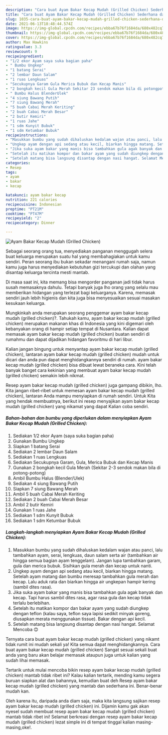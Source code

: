 ```yaml
---
description: "Cara buat Ayam Bakar Kecap Mudah (Grilled Chicken) Sederhana dan Mudah Dibuat"
title: "Cara buat Ayam Bakar Kecap Mudah (Grilled Chicken) Sederhana dan Mudah Dibuat"
slug: 1035-cara-buat-ayam-bakar-kecap-mudah-grilled-chicken-sederhana-dan-mudah-dibuat
date: 2021-06-13T18:48:44.574Z
image: https://img-global.cpcdn.com/recipes/ebba67b76f1684da/680x482cq70/ayam-bakar-kecap-mudah-grilled-chicken-foto-resep-utama.jpg
thumbnail: https://img-global.cpcdn.com/recipes/ebba67b76f1684da/680x482cq70/ayam-bakar-kecap-mudah-grilled-chicken-foto-resep-utama.jpg
cover: https://img-global.cpcdn.com/recipes/ebba67b76f1684da/680x482cq70/ayam-bakar-kecap-mudah-grilled-chicken-foto-resep-utama.jpg
author: Max Hawkins
ratingvalue: 3.3
reviewcount: 9
recipeingredient:
- "1/2 ekor Ayam saya suka bagian paha"
- " Bumbu Ungkep"
- "1 batang Serai"
- "2 lembar Daun Salam"
- "1 ruas Lengkuas"
- "Secukupnya Garam Gula Merica Bubuk dan Kecap Manis"
- "2 bongkah kecil Gula Merah Sekitar 23 sendok makan bila di potongpotong"
- " Bumbu Halus BlenderUlek"
- "4 siung Bawang Putih"
- "7 siung Bawang Merah"
- "5 buah Cabai Merah Keriting"
- "2 buah Cabai Merah Besar"
- "2 butir Kemiri"
- "1 ruas Jahe"
- "1 sdm Kunyit Bubuk"
- "1 sdm Ketumbar Bubuk"
recipeinstructions:
- "Masukkan bumbu yang sudah dihaluskan kedalam wajan atau panci, lalu tambahkan ayam, serai, lengkuas, daun salam serta air (tambahkan air hingga semua bagian ayam tenggelam). Jangan lupa tambahkan garam, gula dan merica bubuk. Sisihkan gula merah dan kecap untuk nanti."
- "Ungkep ayam dengan api sedang atau kecil, biarkan hingga matang. Setelah ayam matang dan bumbu meresap tambahkan gula merah dan kecap. Lalu aduk rata dan biarkan hingga air ungkepan hampir kering (sambil dites rasa)."
- "Jika suka ayam bakar yang manis bisa tambahkan gula agak banyak dan kecap. Tapi harus sambil dites rasa, agar rasa gula dan kecap tidak terlalu berlebihan."
- "Setelah itu matikan kompor dan bakar ayam yang sudah diungkep dengan teflon (kalau saya, teflon saya lapisi sedikit minyak goreng, diusapkan merata menggunakan tissue). Bakar dengan api kecil."
- "Setelah matang bisa langsung disantap dengan nasi hangat. Selamat Mencoba 😊"
categories:
- Resep
tags:
- ayam
- bakar
- kecap

katakunci: ayam bakar kecap 
nutrition: 221 calories
recipecuisine: Indonesian
preptime: "PT21M"
cooktime: "PT47M"
recipeyield: "2"
recipecategory: Dinner

---
```



![Ayam Bakar Kecap Mudah (Grilled Chicken)](https://img-global.cpcdn.com/recipes/ebba67b76f1684da/680x482cq70/ayam-bakar-kecap-mudah-grilled-chicken-foto-resep-utama.jpg)

Sebagai seorang orang tua, menyediakan panganan menggugah selera buat keluarga merupakan suatu hal yang membahagiakan untuk kamu sendiri. Peran seorang ibu bukan sekadar menangani rumah saja, namun kamu juga harus menyediakan kebutuhan gizi tercukupi dan olahan yang disantap keluarga tercinta mesti mantab.

Di masa  saat ini, kita memang bisa mengorder panganan jadi tidak harus susah memasaknya dahulu. Tetapi banyak juga lho orang yang selalu mau memberikan hidangan yang terlezat bagi keluarganya. Karena, memasak sendiri jauh lebih higienis dan kita juga bisa menyesuaikan sesuai masakan kesukaan keluarga. 



Mungkinkah anda merupakan seorang penggemar ayam bakar kecap mudah (grilled chicken)?. Tahukah kamu, ayam bakar kecap mudah (grilled chicken) merupakan makanan khas di Indonesia yang kini digemari oleh kebanyakan orang di hampir setiap tempat di Nusantara. Kalian dapat memasak ayam bakar kecap mudah (grilled chicken) buatan sendiri di rumahmu dan dapat dijadikan hidangan favoritmu di hari libur.

Kalian jangan bingung untuk menyantap ayam bakar kecap mudah (grilled chicken), lantaran ayam bakar kecap mudah (grilled chicken) mudah untuk dicari dan anda pun dapat menghidangkannya sendiri di rumah. ayam bakar kecap mudah (grilled chicken) bisa dibuat lewat beraneka cara. Kini telah banyak banget cara kekinian yang membuat ayam bakar kecap mudah (grilled chicken) semakin lebih nikmat.

Resep ayam bakar kecap mudah (grilled chicken) juga gampang dibikin, lho. Kita jangan ribet-ribet untuk memesan ayam bakar kecap mudah (grilled chicken), lantaran Anda mampu menyiapkan di rumah sendiri. Untuk Kita yang hendak membuatnya, berikut ini resep menyajikan ayam bakar kecap mudah (grilled chicken) yang nikamat yang dapat Kalian coba sendiri.

<!--inarticleads1-->

##### Bahan-bahan dan bumbu yang diperlukan dalam menyiapkan Ayam Bakar Kecap Mudah (Grilled Chicken):

1. Sediakan 1/2 ekor Ayam (saya suka bagian paha)
1. Gunakan  Bumbu Ungkep
1. Siapkan 1 batang Serai
1. Sediakan 2 lembar Daun Salam
1. Sediakan 1 ruas Lengkuas
1. Sediakan Secukupnya Garam, Gula, Merica Bubuk dan Kecap Manis
1. Gunakan 2 bongkah kecil Gula Merah (Sekitar 2-3 sendok makan bila di potong-potong)
1. Ambil  Bumbu Halus (Blender/Ulek)
1. Sediakan 4 siung Bawang Putih
1. Siapkan 7 siung Bawang Merah
1. Ambil 5 buah Cabai Merah Keriting
1. Sediakan 2 buah Cabai Merah Besar
1. Ambil 2 butir Kemiri
1. Gunakan 1 ruas Jahe
1. Sediakan 1 sdm Kunyit Bubuk
1. Sediakan 1 sdm Ketumbar Bubuk




<!--inarticleads2-->

##### Langkah-langkah menyiapkan Ayam Bakar Kecap Mudah (Grilled Chicken):

1. Masukkan bumbu yang sudah dihaluskan kedalam wajan atau panci, lalu tambahkan ayam, serai, lengkuas, daun salam serta air (tambahkan air hingga semua bagian ayam tenggelam). Jangan lupa tambahkan garam, gula dan merica bubuk. Sisihkan gula merah dan kecap untuk nanti.
1. Ungkep ayam dengan api sedang atau kecil, biarkan hingga matang. Setelah ayam matang dan bumbu meresap tambahkan gula merah dan kecap. Lalu aduk rata dan biarkan hingga air ungkepan hampir kering (sambil dites rasa).
1. Jika suka ayam bakar yang manis bisa tambahkan gula agak banyak dan kecap. Tapi harus sambil dites rasa, agar rasa gula dan kecap tidak terlalu berlebihan.
1. Setelah itu matikan kompor dan bakar ayam yang sudah diungkep dengan teflon (kalau saya, teflon saya lapisi sedikit minyak goreng, diusapkan merata menggunakan tissue). Bakar dengan api kecil.
1. Setelah matang bisa langsung disantap dengan nasi hangat. Selamat Mencoba 😊




Ternyata cara buat ayam bakar kecap mudah (grilled chicken) yang nikamt tidak rumit ini mudah sekali ya! Kita semua dapat menghidangkannya. Cara buat ayam bakar kecap mudah (grilled chicken) Sangat sesuai sekali buat anda yang baru akan belajar memasak ataupun juga untuk kalian yang sudah lihai memasak.

Tertarik untuk mulai mencoba bikin resep ayam bakar kecap mudah (grilled chicken) mantab tidak ribet ini? Kalau kalian tertarik, mending kamu segera buruan siapkan alat dan bahannya, kemudian buat deh Resep ayam bakar kecap mudah (grilled chicken) yang mantab dan sederhana ini. Benar-benar mudah kan. 

Oleh karena itu, daripada anda diam saja, maka kita langsung sajikan resep ayam bakar kecap mudah (grilled chicken) ini. Dijamin kamu gak akan nyesel sudah membuat resep ayam bakar kecap mudah (grilled chicken) mantab tidak ribet ini! Selamat berkreasi dengan resep ayam bakar kecap mudah (grilled chicken) lezat simple ini di tempat tinggal kalian masing-masing,oke!.

